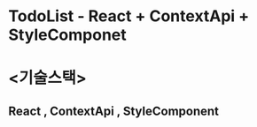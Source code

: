# TodoList - React + ContextApi + StyleComponet 

# <기술스택>
## React , ContextApi , StyleComponent



